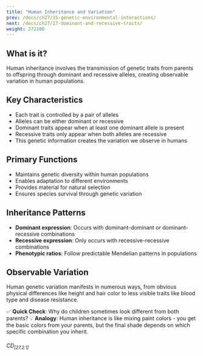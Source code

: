 ```yaml
---
title: "Human Inheritance and Variation"
prev: /docs/ch27/15-genetic-environmental-interactions/
next: /docs/ch27/17-dominant-and-recessive-traits/
weight: 272100
---
```


## What is it?
Human inheritance involves the transmission of genetic traits from parents to offspring through dominant and recessive alleles, creating observable variation in human populations.

## Key Characteristics
- Each trait is controlled by a pair of alleles
- Alleles can be either dominant or recessive
- Dominant traits appear when at least one dominant allele is present
- Recessive traits only appear when both alleles are recessive
- This genetic information creates the variation we observe in humans

## Primary Functions
- Maintains genetic diversity within human populations
- Enables adaptation to different environments
- Provides material for natural selection
- Ensures species survival through genetic variation

## Inheritance Patterns
- **Dominant expression**: Occurs with dominant-dominant or dominant-recessive combinations
- **Recessive expression**: Only occurs with recessive-recessive combinations
- **Phenotypic ratios**: Follow predictable Mendelian patterns in populations

## Observable Variation
Human genetic variation manifests in numerous ways, from obvious physical differences like height and hair color to less visible traits like blood type and disease resistance.

✅ **Quick Check**: Why do children sometimes look different from both parents?
💡 **Analogy**: Human inheritance is like mixing paint colors - you get the basic colors from your parents, but the final shade depends on which specific combination you inherit.

###### CD<sub>[27.2.1]</sub>